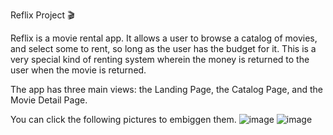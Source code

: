 Reflix Project 🎬

Reflix is a movie rental app. It allows a user to browse a catalog of movies, and select some to rent, so long as the user has the budget for it. This is a very special kind of renting system wherein the money is returned to the user when the movie is returned.



The app has three main views: the Landing Page, the Catalog Page, and the Movie Detail Page. 

You can click the following pictures to embiggen them.
![image](https://user-images.githubusercontent.com/42724186/109428236-e248ad80-79fe-11eb-9308-2cd3b416cbab.png)
![image](https://user-images.githubusercontent.com/42724186/109428262-fe4c4f00-79fe-11eb-832f-f3e033adfc5b.png)
